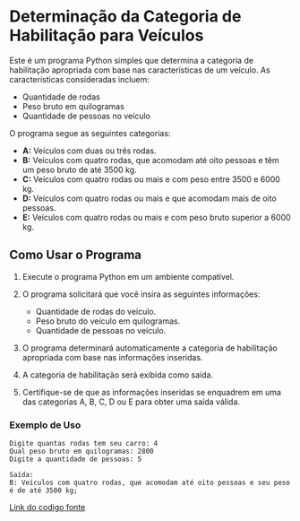 # Determinação da Categoria de Habilitação para Veículos

Este é um programa Python simples que determina a categoria de habilitação apropriada com base nas características de um veículo. As características consideradas incluem:

- Quantidade de rodas
- Peso bruto em quilogramas
- Quantidade de pessoas no veículo

O programa segue as seguintes categorias:

- **A:** Veículos com duas ou três rodas.
- **B:** Veículos com quatro rodas, que acomodam até oito pessoas e têm um peso bruto de até 3500 kg.
- **C:** Veículos com quatro rodas ou mais e com peso entre 3500 e 6000 kg.
- **D:** Veículos com quatro rodas ou mais e que acomodam mais de oito pessoas.
- **E:** Veículos com quatro rodas ou mais e com peso bruto superior a 6000 kg.

## Como Usar o Programa

1. Execute o programa Python em um ambiente compatível.

2. O programa solicitará que você insira as seguintes informações:
   - Quantidade de rodas do veículo.
   - Peso bruto do veículo em quilogramas.
   - Quantidade de pessoas no veículo.

3. O programa determinará automaticamente a categoria de habilitação apropriada com base nas informações inseridas.

4. A categoria de habilitação será exibida como saída.

5. Certifique-se de que as informações inseridas se enquadrem em uma das categorias A, B, C, D ou E para obter uma saída válida.

### Exemplo de Uso

```plaintext
Digite quantas rodas tem seu carro: 4
Qual peso bruto em quilogramas: 2800
Digite a quantidade de pessoas: 5

Saída:
B: Veículos com quatro rodas, que acomodam até oito pessoas e seu peso é de até 3500 kg;
```
[Link do codigo fonte](https://github.com/fabiobrasileiroo/Proz/blob/main/logica/ativCarro/03.py)
